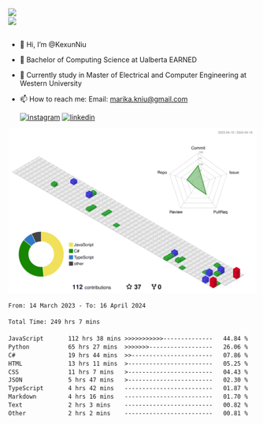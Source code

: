 <a href="https://github.com/anuraghazra/github-readme-stats">
  <img align="center" src="https://github-readme-stats.vercel.app/api?username=KexunNiu&show_icons=true" />
</a>
</br>
<a href="https://github.com/anuraghazra/github-readme-stats">
  <img align="center" src="https://github-readme-stats.vercel.app/api/top-langs/?username=KexunNiu" />
</a>

</br>
</br>

- 👋 Hi, I’m @KexunNiu
- 👀 Bachelor of Computing Science at Ualberta EARNED
- 🌱 Currently study in Master of Electrical and Computer Engineering at Western University
- 📫 How to reach me: Email: marika.kniu@gmail.com
  
  [![instagram](https://github.com/shikhar1020jais1/Git-Social/blob/master/Icons/Instagram1.png (Instagram))][1] [![linkedin](https://github.com/shikhar1020jais1/Git-Social/blob/master/Icons/LinkedIn1.png (LinkedIn))][2]

<!-- To Link your profile to the media buttons -->

[1]: https://www.instagram.com/barryn719_
[2]: https://www.linkedin.com/in/kexun-niu



![](./profile-3d-contrib/profile-gitblock.svg)

<!--START_SECTION:waka-->

```txt
From: 14 March 2023 - To: 16 April 2024

Total Time: 249 hrs 7 mins

JavaScript       112 hrs 38 mins >>>>>>>>>>>--------------   44.84 %
Python           65 hrs 27 mins  >>>>>>>------------------   26.06 %
C#               19 hrs 44 mins  >>-----------------------   07.86 %
HTML             13 hrs 11 mins  >------------------------   05.25 %
CSS              11 hrs 7 mins   >------------------------   04.43 %
JSON             5 hrs 47 mins   >------------------------   02.30 %
TypeScript       4 hrs 42 mins   -------------------------   01.87 %
Markdown         4 hrs 16 mins   -------------------------   01.70 %
Text             2 hrs 3 mins    -------------------------   00.82 %
Other            2 hrs 2 mins    -------------------------   00.81 %
```

<!--END_SECTION:waka-->

